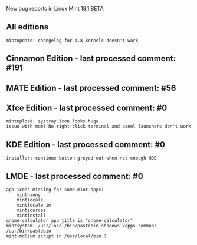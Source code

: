 New bug reports in Linux Mint 18.1 BETA

All editions
------------

    mintupdate: changelog for 4.8 kernels doesn't work

Cinnamon Edition - last processed comment: #191
-----------------------------------------------

MATE Edition - last processed comment: #56
------------------------------------------

Xfce Edition - last processed comment: #0
-------------------------------------------

    mintupload: systray icon looks huge
    issue with mdm? No right-click terminal and panel launchers don't work

KDE Edition - last processed comment: #0
-----------------------------------------

    installer: continue button greyed out when not enough HDD

LMDE - last processed comment: #0
---------------------------------
    app icons missing for some mint apps:
        mintnanny
        mintlocale
        mintlocale im
        mintsources
        mintinstall
    gnome-calculator app title is "gnome-calculator"
    mintsystem: /usr/local/bin/pastebin shadows xapps-common: /usr/bin/pastebin
    mint-md5sum script in /usr/local/bin ?
